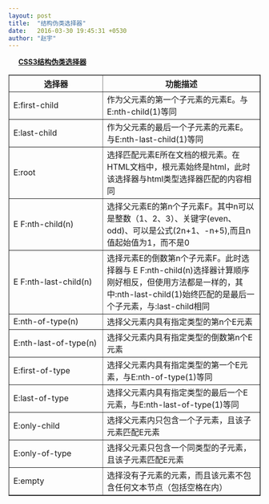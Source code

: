 ```yaml
---
layout: post
title:  "结构伪类选择器"
date:   2016-03-30 19:45:31 +0530
author: "赵宇"
---
```

<style type="text/css">	

	
	a[href*="rainzhao.github.io/css3Exp/nthChild"]{
		background: url({{ site.url }}/assets/a.png) no-repeat 100%;
		background-position: left -48px;
		padding-left: 20px;
	}
	tr td:nth-child(1){
		width: 170px;
	}
</style>
<p><a href="http://rainzhao.github.io/css3Exp/nthChild" target="_blank"><strong>CSS3结构伪类选择器</strong></a></p>
<table border="1" cellspacing="0">
	<tr>
		<th>选择器</th>
		<th>功能描述</th>
	</tr>
	<tr>
		<td>E:first-child</td>
		<td>作为父元素的第一个子元素的元素E。与E:nth-child(1)等同</td>
	</tr>
	<tr>
		<td>E:last-child</td>
		<td>作为父元素的最后一个子元素的元素E。与E:nth-last-child(1)等同</td>
	</tr>
	<tr>
		<td>E:root</td>
		<td>选择匹配元素E所在文档的根元素。在HTML文档中，根元素始终是html，此时该选择器与html类型选择器匹配的内容相同</td>
	</tr>
	<tr>
		<td>E F:nth-child(n)</td>
		<td>选择父元素E的第n个子元素F。其中n可以是整数（1、2、3）、关键字(even、odd)、可以是公式(2n+1、-n+5),而且n值起始值为1，而不是0</td>
	</tr>
	<tr>
		<td>E F:nth-last-child(n)</td>
		<td>选择元素E的倒数第n个子元素F。此时选择器与 E F:nth-child(n)选择器计算顺序刚好相反，但使用方法都是一样的，其中:nth-last-child(1)始终匹配的是最后一个子元素，与:last-child相同</td>
	</tr>
	<tr>
		<td>E:nth-of-type(n)</td>
		<td>选择父元素内具有指定类型的第n个E元素</td>
	</tr>
	<tr>
		<td>E:nth-last-of-type(n)</td>
		<td>选择父元素内具有指定类型的倒数第n个E元素</td>
	</tr>
	<tr>
		<td>E:first-of-type</td>
		<td>选择父元素内具有指定类型的第一个E元素，与E:nth-of-type(1)等同</td>
	</tr>
	<tr>
		<td>E:last-of-type</td>
		<td>选择父元素内具有指定类型的最后一个E元素，与E:nth-last-of-type(1)等同</td>
	</tr>
	<tr>
		<td>E:only-child</td>
		<td>选择父元素内只包含一个子元素，且该子元素匹配E元素</td>
	</tr>
	<tr>
		<td>E:only-of-type</td>
		<td>选择父元素只包含一个同类型的子元素，且该子元素匹配E元素</td>
	</tr>
	<tr>
		<td>E:empty</td>
		<td>选择没有子元素的元素，而且该元素不包含任何文本节点（包括空格在内）</td>
	</tr>
</table>
